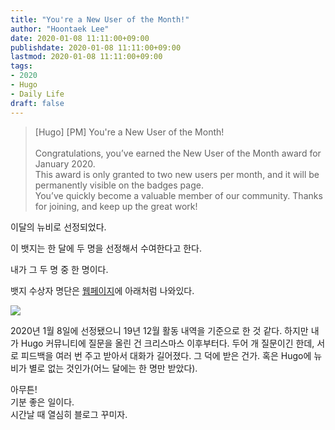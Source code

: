 ```yaml
---
title: "You're a New User of the Month!"
author: "Hoontaek Lee"
date: 2020-01-08 11:11:00+09:00
publishdate: 2020-01-08 11:11:00+09:00
lastmod: 2020-01-08 11:11:00+09:00
tags:
- 2020
- Hugo
- Daily Life
draft: false
---
```


>[Hugo] [PM] You're a New User of the Month!
<br><br>
Congratulations, you’ve earned the New User of the Month award for January 2020.  
This award is only granted to two new users per month, and it will be permanently visible on the badges page.  
You’ve quickly become a valuable member of our community. Thanks for joining, and keep up the great work!

이달의 뉴비로 선정되었다.  

이 뱃지는 한 달에 두 명을 선정해서 수여한다고 한다.  

내가 그 두 명 중 한 명이다.

뱃지 수상자 명단은 [웹페이지](https://discourse.gohugo.io/badges/44/new-user-of-the-month)에 아래처럼 나와있다.

![](/post/20200108_new_uesr_of_the_month/20200108_new_uesr_of_the_month_fig1.jpg)

2020년 1월 8일에 선정됐으니 19년 12월 활동 내역을 기준으로 한 것 같다. 하지만 내가 Hugo 커뮤니티에 질문을 올린 건 크리스마스 이후부터다. 두어 개 질문이긴 한데, 서로 피드백을 여러 번 주고 받아서 대화가 길어졌다. 그 덕에 받은 건가. 혹은 Hugo에 뉴비가 별로 없는 것인가(어느 달에는 한 명만 받았다).

아무튼!<br>
기분 좋은 일이다.  
시간날 때 열심히 블로그 꾸미자.
